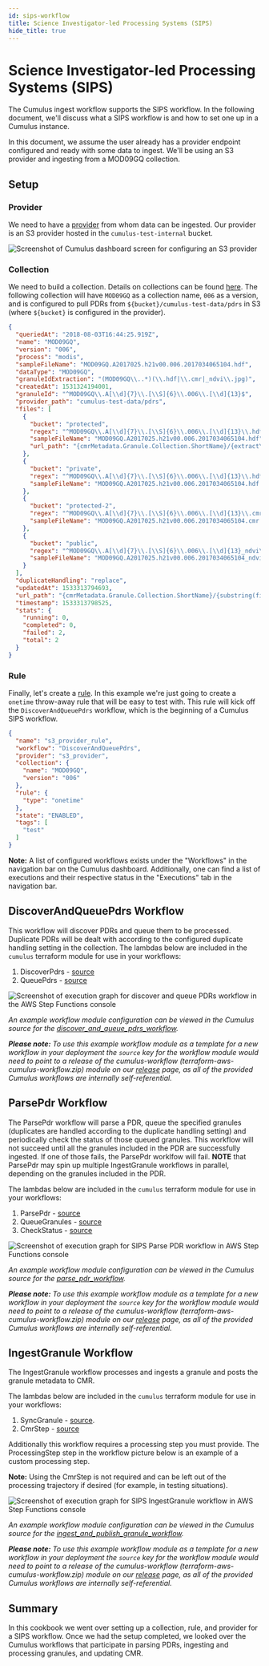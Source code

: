 ```yaml
---
id: sips-workflow
title: Science Investigator-led Processing Systems (SIPS)
hide_title: true
---
```


# Science Investigator-led Processing Systems (SIPS)

The Cumulus ingest workflow supports the SIPS workflow. In the following document, we'll discuss what a SIPS workflow is and how to set one up in a Cumulus instance.

In this document, we assume the user already has a provider endpoint configured and ready with some data to ingest. We'll be using an S3 provider and ingesting from a MOD09GQ collection.

## Setup

### Provider

We need to have a [provider](data-cookbooks/setup.md#providers) from whom data can be ingested. Our provider is an S3 provider hosted in the `cumulus-test-internal` bucket.

![Screenshot of Cumulus dashboard screen for configuring an S3 provider](assets/sips-provider.png)

### Collection

We need to build a collection. Details on collections can be found [here](data-cookbooks/setup.md#collections). The following collection will have `MOD09GQ` as a collection name, `006` as a version, and is configured to pull PDRs from `${bucket}/cumulus-test-data/pdrs` in S3 (where `${bucket}` is configured in the provider).

```json
{
  "queriedAt": "2018-08-03T16:44:25.919Z",
  "name": "MOD09GQ",
  "version": "006",
  "process": "modis",
  "sampleFileName": "MOD09GQ.A2017025.h21v00.006.2017034065104.hdf",
  "dataType": "MOD09GQ",
  "granuleIdExtraction": "(MOD09GQ\\..*)(\\.hdf|\\.cmr|_ndvi\\.jpg)",
  "createdAt": 1531324194001,
  "granuleId": "^MOD09GQ\\.A[\\d]{7}\\.[\\S]{6}\\.006\\.[\\d]{13}$",
  "provider_path": "cumulus-test-data/pdrs",
  "files": [
    {
      "bucket": "protected",
      "regex": "^MOD09GQ\\.A[\\d]{7}\\.[\\S]{6}\\.006\\.[\\d]{13}\\.hdf$",
      "sampleFileName": "MOD09GQ.A2017025.h21v00.006.2017034065104.hdf",
      "url_path": "{cmrMetadata.Granule.Collection.ShortName}/{extractYear(cmrMetadata.Granule.Temporal.RangeDateTime.BeginningDateTime)}/{substring(file.name, 0, 3)}"
    },
    {
      "bucket": "private",
      "regex": "^MOD09GQ\\.A[\\d]{7}\\.[\\S]{6}\\.006\\.[\\d]{13}\\.hdf\\.met$",
      "sampleFileName": "MOD09GQ.A2017025.h21v00.006.2017034065104.hdf.met"
    },
    {
      "bucket": "protected-2",
      "regex": "^MOD09GQ\\.A[\\d]{7}\\.[\\S]{6}\\.006\\.[\\d]{13}\\.cmr\\.xml$",
      "sampleFileName": "MOD09GQ.A2017025.h21v00.006.2017034065104.cmr.xml"
    },
    {
      "bucket": "public",
      "regex": "^MOD09GQ\\.A[\\d]{7}\\.[\\S]{6}\\.006\\.[\\d]{13}_ndvi\\.jpg$",
      "sampleFileName": "MOD09GQ.A2017025.h21v00.006.2017034065104_ndvi.jpg"
    }
  ],
  "duplicateHandling": "replace",
  "updatedAt": 1533313794693,
  "url_path": "{cmrMetadata.Granule.Collection.ShortName}/{substring(file.name, 0, 3)}",
  "timestamp": 1533313798525,
  "stats": {
    "running": 0,
    "completed": 0,
    "failed": 2,
    "total": 2
  }
}
```

### Rule

Finally, let's create a [rule](data-cookbooks/setup.md#rules). In this example we're just going to create a `onetime` throw-away rule that will be easy to test with. This rule will kick off the `DiscoverAndQueuePdrs` workflow, which is the beginning of a Cumulus SIPS workflow.

```json
{
  "name": "s3_provider_rule",
  "workflow": "DiscoverAndQueuePdrs",
  "provider": "s3_provider",
  "collection": {
    "name": "MOD09GQ",
    "version": "006"
  },
  "rule": {
    "type": "onetime"
  },
  "state": "ENABLED",
  "tags": [
    "test"
  ]
}
```

**Note:** A list of configured workflows exists under the "Workflows" in the navigation bar on the Cumulus dashboard. Additionally, one can find a list of executions and their respective status in the "Executions" tab in the navigation bar.

## DiscoverAndQueuePdrs Workflow

This workflow will discover PDRs and queue them to be processed. Duplicate PDRs will be dealt with according to the configured duplicate handling setting in the collection.   The lambdas below are included in the `cumulus` terraform module for use in your workflows:

1. DiscoverPdrs - [source](https://github.com/nasa/cumulus/tree/master/tasks/discover-pdrs)
2. QueuePdrs - [source](https://github.com/nasa/cumulus/tree/master/tasks/queue-pdrs)

![Screenshot of execution graph for discover and queue PDRs workflow in the AWS Step Functions console](assets/sips-discover-and-queue-pdrs-execution.png)

_An example workflow module configuration can be viewed in the Cumulus source for the [discover_and_queue_pdrs_workflow](https://github.com/nasa/cumulus/blob/master/example/cumulus-tf/discover_and_queue_pdrs_workflow.tf)._

_**Please note:** To use this example workflow module as a template for a new workflow in your deployment the `source` key for the workflow module would need to point to a release of the cumulus-workflow (terraform-aws-cumulus-workflow.zip) module on our [release](https://github.com/nasa/cumulus/releases) page, as all of the provided Cumulus workflows are internally self-referential._

## ParsePdr Workflow

The ParsePdr workflow will parse a PDR, queue the specified granules (duplicates are handled according to the duplicate handling setting) and periodically check the status of those queued granules. This workflow will not succeed until all the granules included in the PDR are successfully ingested. If one of those fails, the ParsePdr worklfow will fail. **NOTE** that ParsePdr may spin up multiple IngestGranule workflows in parallel, depending on the granules included in the PDR.

The lambdas below are included in the `cumulus` terraform module for use in your workflows:

1. ParsePdr - [source](https://github.com/nasa/cumulus/tree/master/tasks/parse-pdr)
2. QueueGranules - [source](https://github.com/nasa/cumulus/tree/master/tasks/queue-granules)
3. CheckStatus - [source](https://github.com/nasa/cumulus/tree/master/tasks/pdr-status-check)

![Screenshot of execution graph for SIPS Parse PDR workflow in AWS Step Functions console](assets/sips-parse-pdr.png)

_An example workflow module configuration can be viewed in the Cumulus source for the [parse_pdr_workflow](https://github.com/nasa/cumulus/blob/master/example/cumulus-tf/parse_pdr_workflow.tf)._

_**Please note:** To use this example workflow module as a template for a new workflow in your deployment the `source` key for the workflow module would need to point to a release of the cumulus-workflow (terraform-aws-cumulus-workflow.zip) module on our [release](https://github.com/nasa/cumulus/releases) page, as all of the provided Cumulus workflows are internally self-referential._

## IngestGranule Workflow

The IngestGranule workflow processes and ingests a granule and posts the granule metadata to CMR.

The lambdas below are included in the `cumulus` terraform module for use in your workflows:

1. SyncGranule - [source](https://github.com/nasa/cumulus/tree/master/tasks/sync-granule).
2. CmrStep - [source](https://github.com/nasa/cumulus/tree/master/tasks/post-to-cmr)

Additionally this workflow requires a processing step you must provide. The ProcessingStep step in the workflow picture below is an example of a custom processing step.

**Note:** Using the CmrStep is not required and can be left out of the processing trajectory if desired (for example, in testing situations).

![Screenshot of execution graph for SIPS IngestGranule workflow in AWS Step Functions console](assets/sips-ingest-granule.png)

_An example workflow module configuration can be viewed in the Cumulus source for the [ingest_and_publish_granule_workflow](https://github.com/nasa/cumulus/blob/master/example/cumulus-tf/ingest_and_publish_granule_workflow.tf)._

_**Please note:** To use this example workflow module as a template for a new workflow in your deployment the `source` key for the workflow module would need to point to a release of the cumulus-workflow (terraform-aws-cumulus-workflow.zip) module on our [release](https://github.com/nasa/cumulus/releases) page, as all of the provided Cumulus workflows are internally self-referential._

## Summary

In this cookbook we went over setting up a collection, rule, and provider for a SIPS workflow. Once we had the setup completed, we looked over the Cumulus workflows that participate in parsing PDRs, ingesting and processing granules, and updating CMR.

